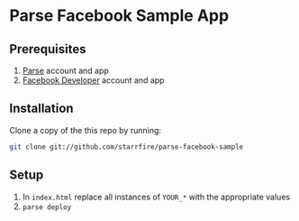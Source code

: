 Parse Facebook Sample App
=========================

Prerequisites
-------------
1. [Parse](https://parse.com/) account and app
2. [Facebook Developer](https://developers.facebook.com/) account and app

Installation
------------

Clone a copy of the this repo by running:

```bash
git clone git://github.com/starrfire/parse-facebook-sample
```

Setup
-----
1. In `index.html` replace all instances of `YOUR_*` with the appropriate values
2. `parse deploy`

